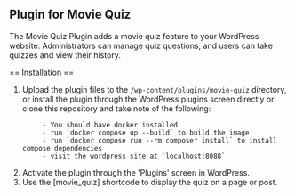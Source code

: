 ## Plugin for Movie Quiz

The Movie Quiz Plugin adds a movie quiz feature to your WordPress website. Administrators can manage quiz questions, and users can take quizzes and view their history.

== Installation ==
1. Upload the plugin files to the `/wp-content/plugins/movie-quiz` directory, or install the plugin through the WordPress plugins screen directly or clone this repository and take note of the following:
   ```
        - You should have docker installed
        - run `docker compose up --build` to build the image
        - run `docker compose run --rm composer install` to install compose dependencies
        - visit the wordpress site at `localhost:8088`
    ```
2. Activate the plugin through the 'Plugins' screen in WordPress.
3. Use the [movie_quiz] shortcode to display the quiz on a page or post.
